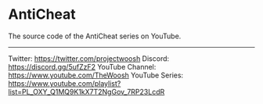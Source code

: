 # AntiCheat
The source code of the AntiCheat series on YouTube.

----

Twitter: https://twitter.com/projectwoosh
Discord: https://discord.gg/5ufZzF2
YouTube Channel: https://www.youtube.com/TheWoosh
YouTube Series: https://www.youtube.com/playlist?list=PL_OXY_Q1MQ9K1kX7T2NgGov_7RP23LcdR
